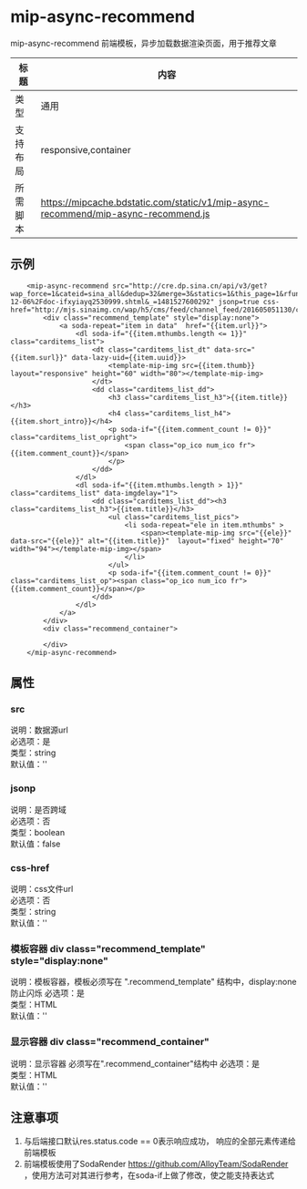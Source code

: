 # mip-async-recommend

mip-async-recommend 前端模板，异步加载数据渲染页面，用于推荐文章

标题|内容
----|----
类型|通用
支持布局|responsive,container
所需脚本|https://mipcache.bdstatic.com/static/v1/mip-async-recommend/mip-async-recommend.js

## 示例


```
	<mip-async-recommend src="http://cre.dp.sina.cn/api/v3/get?wap_force=1&cateid=sina_all&dedup=32&merge=3&statics=1&this_page=1&rfunc=105&cre=weibofsx&mod=r&length=17&pageurl=http%3A%2F%2Fent.sina.com.cn%2Fm%2Fc%2F2016-12-06%2Fdoc-ifxyiayq2530999.shtml&_=1481527600292" jsonp=true css-href="http://mjs.sinaimg.cn/wap/h5/cms/feed/channel_feed/201605051130/css/style.min.css">
		<div class="recommend_template" style="display:none">  
			<a soda-repeat="item in data"  href="{{item.url}}">  
				<dl soda-if="{{item.mthumbs.length <= 1}}" class="carditems_list">  
					<dt class="carditems_list_dt" data-src="{{item.surl}}" data-lazy-uid={{item.uuid}}>  
						<template-mip-img src={{item.thumb}} layout="responsive" height="60" width="80"></template-mip-img>
					</dt>  
					<dd class="carditems_list_dd">  
						<h3 class="carditems_list_h3">{{item.title}}</h3>  
						<h4 class="carditems_list_h4">{{item.short_intro}}</h4>  
						<p soda-if="{{item.comment_count != 0}}" class="carditems_list_opright">			
							<span class="op_ico num_ico fr">{{item.comment_count}}</span>		
						</p>
					</dd>  
				</dl>  
				<dl soda-if="{{item.mthumbs.length > 1}}" class="carditems_list" data-imgdelay="1">
					<dd class="carditems_list_dd"><h3 class="carditems_list_h3">{{item.title}}</h3>
						<ul class="carditems_list_pics">
							<li soda-repeat="ele in item.mthumbs" >  
								<span><template-mip-img src="{{ele}}" data-src="{{ele}}" alt="{{item.title}}"  layout="fixed" height="70" width="94"></template-mip-img></span>  
							</li>
						</ul>
						<p soda-if="{{item.comment_count != 0}}" class="carditems_list_op"><span class="op_ico num_ico fr">{{item.comment_count}}</span></p>  
					</dd>
				</dl>				
			</a>  
		</div>
		<div class="recommend_container">

		</div>
	</mip-async-recommend>
```

## 属性

### src

说明：数据源url  
必选项：是  
类型：string  
默认值：''  

### jsonp

说明：是否跨域  
必选项：否  
类型：boolean  
默认值：false  

### css-href

说明：css文件url  
必选项：否  
类型：string  
默认值：''

### 模板容器 div class="recommend_template" style="display:none"

说明：模板容器，模板必须写在 ".recommend_template" 结构中，display:none防止闪烁
必选项：是  
类型：HTML  
默认值：'' 

### 显示容器 div class="recommend_container" 

说明：显示容器  必须写在".recommend_container"结构中
必选项：是  
类型：HTML  
默认值：'' 

## 注意事项

1. 与后端接口默认res.status.code == 0表示响应成功， 响应的全部元素传递给前端模板
2. 前端模板使用了SodaRender https://github.com/AlloyTeam/SodaRender ，使用方法可对其进行参考，在soda-if上做了修改，使之能支持表达式